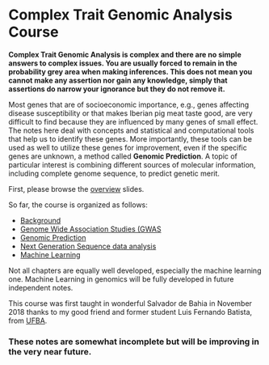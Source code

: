 # Complex Trait Genomic Analysis Course

**Complex Trait Genomic Analysis is complex and there are no simple answers to complex issues. You are usually forced to remain in the probability grey area when making inferences. This does not mean you cannot make any assertion nor gain any knowledge, simply that assertions do narrow your ignorance but they do not remove it.**

Most genes that are of socioeconomic importance, e.g., genes affecting disease susceptibility or that makes Iberian pig meat taste good, are very difficult to find because they are influenced by many genes of small effect. The notes here deal with concepts and statistical and computational tools that help us to identify these genes. More importantly, these tools can be used as well to utilize these genes for improvement, even if the specific genes are unknown, a method called **Genomic Prediction**. A topic of particular interest is combining different sources of molecular information, including complete genome sequence, to predict genetic merit.

First, please browse the [overview](https://github.com/miguelperezenciso/CTGAcourse/blob/master/Overview.pdf) slides.

So far, the course is organized as follows:

- [Background](https://github.com/miguelperezenciso/CTGAcourse/tree/master/Chapter1_Background)
- [Genome Wide Association Studies (GWAS](https://github.com/miguelperezenciso/CTGAcourse/tree/master/Chapter2_GWAS)
- [Genomic Prediction](https://github.com/miguelperezenciso/CTGAcourse/tree/master/Chapter3_GS)
- [Next Generation Sequence data analysis](https://github.com/miguelperezenciso/CTGAcourse/tree/master/Chapter4_NGS)
- [Machine Learning](https://github.com/miguelperezenciso/CTGAcourse/tree/master/Chapter5_ML)

Not all chapters are equally well developed, especially the machine learning one. Machine Learning in genomics will be fully developed in future independent notes.

This course was first taught in wonderful Salvador de Bahia in November 2018 thanks to my good friend and former student Luis Fernando Batista, from [UFBA](https://www.ufba.br/).

### These notes are somewhat incomplete but will be improving in the very near future.
